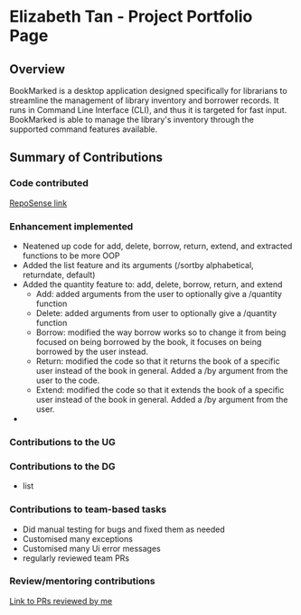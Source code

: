 # Elizabeth Tan - Project Portfolio Page

## Overview
BookMarked is a desktop application designed specifically for librarians to streamline
the management of library inventory and borrower records. It runs in Command Line Interface (CLI),
and thus it is targeted for fast input. BookMarked is able to manage the library's inventory
through the supported command features available.

## Summary of Contributions
### Code contributed
[RepoSense link](https://nus-cs2113-ay2324s2.github.io/tp-dashboard/?search=&sort=groupTitle&sortWithin=title&timeframe=commit&mergegroup=&groupSelect=groupByRepos&breakdown=true&checkedFileTypes=docs~functional-code~test-code~other&since=2024-02-23&tabOpen=true&tabType=authorship&tabAuthor=eliztan&tabRepo=AY2324S2-CS2113-W13-4%2Ftp%5Bmaster%5D&authorshipIsMergeGroup=false&authorshipFileTypes=docs~functional-code~test-code&authorshipIsBinaryFileTypeChecked=false&authorshipIsIgnoredFilesChecked=false)

### Enhancement implemented
- Neatened up code for add, delete, borrow, return, extend, and extracted functions to be more OOP
- Added the list feature and its arguments (/sortby alphabetical, returndate, default)
- Added the quantity feature to: add, delete, borrow, return, and extend
  - Add: added arguments from the user to optionally give a /quantity function
  - Delete: added arguments from user to optionally give a /quantity function
  - Borrow: modified the way borrow works so to change it from being focused on
    being borrowed by the book, it focuses on being borrowed by the user instead.
  - Return: modified the code so that it returns the book of a specific user instead of the
     book in general. Added a /by argument from the user to the code.
  - Extend: modified the code so that it extends the book of a specific user instead of the
     book in general. Added a /by argument from the user.
- 
### Contributions to the UG

### Contributions to the DG
- list

### Contributions to team-based tasks
- Did manual testing for bugs and fixed them as needed
- Customised many exceptions
- Customised many Ui error messages
- regularly reviewed team PRs

### Review/mentoring contributions
[Link to PRs reviewed by me](https://github.com/AY2324S2-CS2113-W13-4/tp/pulls?q=is%3Apr+reviewed-by%3Aeliztan)